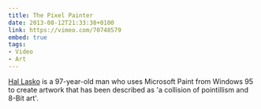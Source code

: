 ```yaml
---
title: The Pixel Painter
date: 2013-08-12T21:33:38+0100
link: https://vimeo.com/70748579
embed: true
tags:
- Video
- Art
---
```

[Hal Lasko][1] is a 97-year-old man who uses Microsoft Paint from Windows 95 to create artwork that has been described as 'a collision of pointillism and 8-Bit art'.

[1]: http://hallasko.com/
